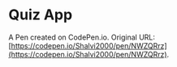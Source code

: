 # Quiz App

A Pen created on CodePen.io. Original URL: [https://codepen.io/Shalvi2000/pen/NWZQRrz](https://codepen.io/Shalvi2000/pen/NWZQRrz).

